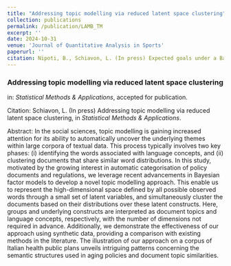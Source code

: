 ```yaml
---
title: "Addressing topic modelling via reduced latent space clustering"
collection: publications
permalink: /publication/LAMB_TM
excerpt: ''
date: 2024-10-31
venue: 'Journal of Quantitative Analysis in Sports'
paperurl: ''
citation: Nipoti, B., Schiavon, L. (In press) Expected goals under a Bayesian viewpoint: uncertainty quantification and online learning, in <i>Journal of Quantitative Analysis in Sports</i>, doi: 10.1515/jqas-2024-0081.
---
```


### Addressing topic modelling via reduced latent space clustering
in: _Statistical Methods & Applications_, accepted for publication.

Citation: Schiavon, L. (In press) Addressing topic modelling via reduced latent space clustering, in <i>Statistical Methods & Applications</i>.

Abstract: In the social sciences, topic modelling is gaining increased attention for its ability to automatically uncover the underlying themes within large corpora of textual data.
This process typically involves two key phases: (i) identifying the words associated with language concepts, and (ii) clustering documents that share similar word distributions.
In this study, motivated by the growing interest in automatic categorisation of policy documents and regulations, we leverage recent advancements in Bayesian factor models to develop a novel topic modelling approach.
This enable us to represent the high-dimensional space defined by all possible observed words through a small set of latent variables, and simultaneously cluster the documents based on their distributions over these latent
constructs. Here, groups and underlying constructs are interpreted as document topics and language concepts, respectively, with the number of dimensions not required in advance.
Additionally, we demonstrate the effectiveness of our approach using synthetic data, providing a comparison with existing methods in the literature.
The illustration of our approach on a corpus of Italian health public plans unveils intriguing patterns concerning the semantic structures used in aging policies and document topic similarities.

